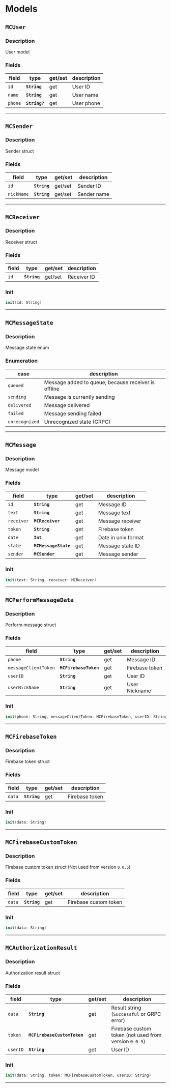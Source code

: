 # Models

## ```MCUser```

### Description

User model

### Fields

| field | type | get/set | description |
| ------ | ------ | ------ | ------ |
| ```id``` | **```String```** |  get |  User ID |
| ```name``` | **```String```** | get |  User name |
| ```phone``` | **```String?```** | get |  User phone |

---
## ```MCSender```

### Description

Sender struct

### Fields

| field | type | get/set | description |
| ------ | ------ | ------ | ------ |
| ```id``` | **```String```** |  get/set |  Sender ID |
| ```nickName``` | **```String```** | get/set |  Sender name |

---
## ```MCReceiver```

### Description

Receiver struct

### Fields

| field | type | get/set | description |
| ------ | ------ | ------ | ------ |
| ```id``` | **```String```** |  get/set |  Receiver ID |

### Init

```swift
init(id: String)
```

---
## ```MCMessageState```

### Description

Message state enum

### Enumeration

| case  | description |
| ------ | ------ |
| ```queued``` |  Message added to queue, because receiver is offline |
| ```sending``` |  Message is currently sending |
| ```delivered``` |  Message delivered |
| ```failed``` |  Message sending failed |
| ```unrecognized``` |  Unrecognized state (GRPC) |

---
## ```MCMessage```

### Description

Message model

### Fields

| field | type | get/set | description |
| ------ | ------ | ------ | ------ |
| ```id``` | **```String```** |  get |  Message ID |
| ```text``` | **```String```** |  get |  Message text |
| ```receiver``` | **```MCReceiver```** |  get |  Message receiver |
| ```token``` | **```String```** |  get |  Firebase token |
| ```date``` | **```Int```** |  get |  Date in unix format |
| ```state``` | **```MCMessageState```** |  get |  Message state ID |
| ```sender``` | **```MCSender```** |  get |  Message sender |

### Init

```swift
init(text: String, receiver: MCReceiver) 
```
---

## ```MCPerformMessageData```

### Description

Perform message struct

### Fields

| field | type | get/set | description |
| ------ | ------ | ------ | ------ |
| ```phone``` | **```String```** |  get |  Message ID |
| ```messageClientToken``` | **```MCFirebaseToken```** |  get |  Firebase token |
| ```userID``` | **```String```** |  get |  User ID |
| ```userNickName``` | **```String```** |  get |  User Nickname |

### Init

```swift
init(phone: String, messageClientToken: MCFirebaseToken, userID: String, userNickName: String)
```

---

## ```MCFirebaseToken```

### Description

Firebase token struct

### Fields

| field | type | get/set | description |
| ------ | ------ | ------ | ------ |
| ```data``` | **```String```** |  get |  Firebase token |

### Init

```swift
init(data: String)
```

---

## ```MCFirebaseCustomToken```

### Description

Firebase custom token struct (Not used from version ```0.0.5```)

### Fields

| field | type | get/set | description |
| ------ | ------ | ------ | ------ |
| ```data``` | **```String```** |  get |  Firebase custom token |

### Init

```swift
init(data: String)
```

---

## ```MCAuthorizationResult```

### Description

Authorization result struct

### Fields

| field | type | get/set | description |
| ------ | ------ | ------ | ------ |
| ```data``` | **```String```** |  get |  Result string (```Successful``` or GRPC error) |
| ```token``` | **```MCFirebaseCustomToken```** |  get |  Firebase custom token (not used from version ```0.0.5```) |
| ```userID``` | **```String```** |  get |  User ID |

### Init

```swift
init(data: String, token: MCFirebaseCustomToken, userID: String)
```

---